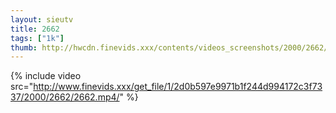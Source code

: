 ```yaml
--- 
layout: sieutv
title: 2662
tags: ["1k"]
thumb: http://hwcdn.finevids.xxx/contents/videos_screenshots/2000/2662/preview.mp4.jpg
---
```

{% include video src="http://www.finevids.xxx/get_file/1/2d0b597e9971b1f244d994172c3f7337/2000/2662/2662.mp4/" %} 
